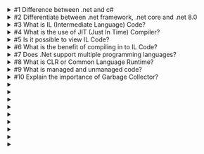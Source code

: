 <details>

<summary>#1 Difference between .net and c#</summary>

<br/>

> .Net is a framework and c# is a programming language

> C# is composed of syntaxes, grammars, semantics, etc.

> .Net is collection of libraries and it has runtime

</details>

<details>

<summary>#2 Differentiate between .net framework, .net core and .net 8.0</summary>

<br/>

.Net framework runs only on Windows
.Net Core is cross platform
.Net 8.0 provides a unified experience

Performance: .Net framework is slower compared to .Net core. One of the main reasons are the libraries that were broken down to smaller parts in .net core that allows users to only select those that are needed rather than importing a whole chunk of a library.

CLI (Command Line Interface) Support: .Net Core supports Full CLI while .Net Framework is more IDE based which means more flexibility in .Net Core.

Microservice support: .Net Framework No - .Net Core Yes

Mobile Compatibility: .Net Framework No - .Net Core Xamarin

Packaging: .Net Framework packaged as one big framework while .Net core are delivered via modules using Nuget.

</details>

<details>

<summary>
  #3 What is IL (Intermediate Language) Code?
</summary>

<br/>

> Partially compiled code that served as an intermediate language between your .net human readable code to machine language with use of JIT

</details>

<details>

<summary>
  #4 What is the use of JIT (Just In Time) Compiler?
</summary>

<br/>

> Compiles Intermediate Language and converts it to Machine Language

</details>

<details>

<summary>
  #5 Is it possible to view IL Code?
</summary>

<br/>

> Yes by using disassembler apps

</details>

<details>

<summary>
  #6 What is the benefit of compiling in to IL Code?
</summary>

<br/>

> The runtime environment and development environment can be very different so depending on the runtime environment JIT compiles the best optimized code as per that environment.

</details>

<details>

<summary>
  #7 Does .Net support multiple programming languages?
</summary>

<br/>

> Yes it supports multiple language, C#, VB, JS, TS, etc. but at the end of the day it will still be compiled into IL.

</details>

<details>

<summary>
  #8 What is CLR or Common Language Runtime?
</summary>

<br/>

> It does a lot of things but two of the most important things are to invoke JIT to compile IL code into native/machine language AND runs your application while ensuring it cleans any unused objects by using garbage collector.

</details>

<details>

<summary>
  #9 What is managed and unmanaged code?
</summary>

<br/>

> All code that runs under CLR is managed code. C or C++ code that have their own compiler and environment outside CLR are unmanaged code.

</details>

<details>

<summary>
  #10 Explain the importance of Garbage Collector?
</summary>

<br/>

> Garbage Collector is a background process which cleans unused managed resources.

</details>

<details>

<summary>
  
</summary>

<br/>

</details>

<details>

<summary>
  
</summary>

<br/>

</details>

<details>

<summary>
  
</summary>

<br/>

</details>

<details>

<summary>
  
</summary>

<br/>

</details>

<details>

<summary>
  
</summary>

<br/>

</details>

<details>

<summary>
  
</summary>

<br/>

</details>

<details>

<summary>
  
</summary>

<br/>

</details>

<details>

<summary>
  
</summary>

<br/>

</details>

<details>

<summary>
  
</summary>

<br/>

</details>

